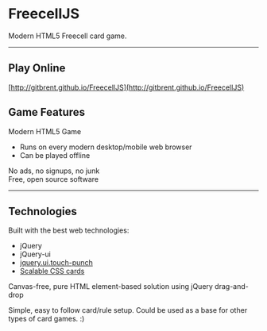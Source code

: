 # FreecellJS
Modern HTML5 Freecell card game.

**************************************************************************************************
## Play Online
[http://gitbrent.github.io/FreecellJS](http://gitbrent.github.io/FreecellJS)

## Game Features
Modern HTML5 Game  
* Runs on every modern desktop/mobile web browser
* Can be played offline

No ads, no signups, no junk  
Free, open source software

**************************************************************************************************
## Technologies
Built with the best web technologies:
* jQuery
* jQuery-ui
* [jquery.ui.touch-punch](https://github.com/furf/jquery-ui-touch-punch)
* [Scalable CSS cards](http://donpark.github.io/scalable-css-playing-cards/)

Canvas-free, pure HTML element-based solution using jQuery drag-and-drop

Simple, easy to follow card/rule setup.  Could be used as a base for other types of card games. :)
